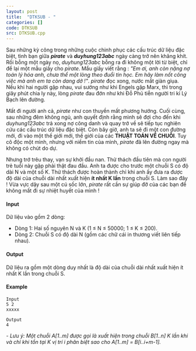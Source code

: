 ```yaml
---
layout: post
title:  "DTKSUB - "
categories: []
code: DTKSUB
src: DTKSUB.cpp
---
```




Sau những kỳ công trong những cuộc chinh phục các cấu trúc dữ liệu đặc biệt, tình bạn giữa **_pirate_** và **_duyhung123abc_** ngày càng trở nên khăng khít. Rồi bỗng một ngày nọ, _duyhung123abc_ bỗng ra đi không một lời từ biệt, chỉ để lại một mẫu giấy cho _pirate_. Mẩu giấy viết rằng : _"Em ơi, anh còn nặng nợ toán lý hóa anh, chưa thể một lòng theo đuổi tin học. Em hãy làm nốt công việc mà anh em ta còn dang dở !"_. _pirate_ đọc xong, nước mắt giàn giụa. Nếu khi hai người gặp nhau, vui sướng như khi Engels gặp Marx, thì trong giây phút chia ly này, lòng _pirate_ đau đớn như khi Đỗ Phủ tiễn người tri kỉ Lý Bạch lên đường.

Mất đi người anh cả, _pirate_ như con thuyền mất phương hướng. Cuối cùng, sau những đêm không ngủ, anh quyết định rằng mình sẽ đợi cho đến khi _duyhung123abc_ trả xong nợ công danh và quay trở về sẽ tiếp tục nghiên cứu các cấu trúc dữ liệu đặc biệt. Còn bây giờ, anh ta sẽ đi một con đường mới, đi vào một thế giới mới, thế giới của các **THUẬT TOÁN VỀ CHUỖI**. Tuy cô độc một mình, nhưng với niềm tin của mình, _pirate_ đã lên đường ngay mà không có chút do dự.

Nhưng trớ trêu thay, vạn sự khởi đầu nan. Thử thách đầu tiên mà con người trẻ tuổi này gặp phải thật đau đầu. Anh ta được cho trước một chuỗi S có độ dài N và một số K. Thử thách được hoàn thành chỉ khi anh ấy đưa ra được độ dài của chuỗi dài nhất xuất hiện **ít nhất K lần** trong chuỗi S. Làm sao đây ! Vừa vực dậy sau một cú sốc lớn, _pirate_ rất cần sự giúp đỡ của các bạn để không mất đi sự nhiệt huyết của mình !

#### Input

Dữ liệu vào gồm 2 dòng:

*   Dòng 1: Hai số nguyên N và K (1 ≤ N ≤ 50000; 1 ≤ K ≤ 200).
*   Dòng 2: Chuỗi S có độ dài N (gồm các chữ cái in thương viết liên tiếp nhau).

#### Output

Dữ liệu ra gồm một dòng duy nhất là độ dài của chuỗi dài nhất xuất hiện ít nhất K lần trong chuỗi S.

#### Example

```
Input
5 2
xxxxx

Output
4

```

_\- Lưu ý: Một chuỗi A\[1..m\] được gọi là xuất hiện trong chuỗi B\[1..n\] K lần khi và chỉ khi tồn tại K vị trí i phân biệt sao cho A\[1..m\] = B\[i..i+m-1\]._

<!--more-->

